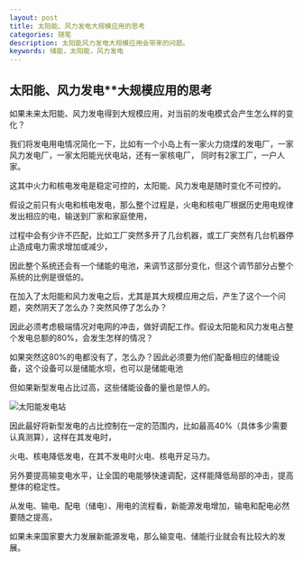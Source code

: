```yaml
---
layout: post
title: 太阳能、风力发电大规模应用的思考
categories: 随笔
description: 太阳能风力发电大规模应用会带来的问题。
keywords: 储能，太阳能，风力发电
---
```




## 太阳能、风力发电**大规模应用的思考

如果未来太阳能、风力发电得到大规模应用，对当前的发电模式会产生怎么样的变化？

我们将发电用电情况简化一下，比如有一个小岛上有一家火力烧煤的发电厂，一家风力发电厂，一家太阳能光伏电站，还有一家核电厂，
同时有2家工厂，一户人家。

这其中火力和核电发电是稳定可控的，太阳能、风力发电是随时变化不可控的。

假设之前只有火电和核电发电，那么整个过程是，火电和核电厂根据历史用电规律发出相应的电，输送到厂家和家庭使用，

过程中会有少许不匹配，比如工厂突然多开了几台机器，或工厂突然有几台机器停止造成电力需求增加或减少，

因此整个系统还会有一个储能的电池，来调节这部分变化，但这个调节部分占整个系统的比例是很低的。

在加入了太阳能和风力发电之后，尤其是其大规模应用之后，产生了这个一个问题，突然阴天了怎么办？突然风停了怎么办？

因此必须考虑极端情况对电网的冲击，做好调配工作。假设太阳能和风力发电占整个发电总额的80%，会发生怎样的情况？

如果突然这80%的电都没有了，怎么办？因此必须要为他们配备相应的储能设备，这个设备可以是储能水坝，也可以是储能电池

但如果新型发电占比过高，这些储能设备的量也是惊人的。

![太阳能发电站](https://pic2.zhimg.com/v2-c67d96c661a02f71d5b8e85964a31011_r.jpg)

因此最好将新型发电的占比控制在一定的范围内，比如最高40%（具体多少需要认真测算），这样在其发电时，

火电、核电降低发电，在其不发电时火电、核电开足马力。

另外要提高输变电水平，让全国的电能够快速调配，这样能降低局部的冲击，提高整体的稳定性。

从发电、输电、配电（储电）、用电的流程看，新能源发电增加，输电和配电必然要随之提高，

如果未来国家要大力发展新能源发电，那么输变电、储能行业就会有比较大的发展。
